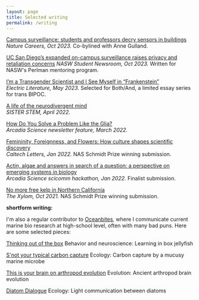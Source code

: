 ```yaml
---
layout: page
title: Selected writing
permalink: /writing
---
```


[Campus surveillance: students and professors decry sensors in buildings](https://www.nature.com/articles/d41586-023-03287-w)\
_Nature Careers, Oct 2023._ Co-bylined with Anne Gulland. 

[UC San Diego’s expanded on-campus surveillance raises privacy and retaliation concerns](https://www.nasw.org/article/nasw-science-writers-education-committee-2023-perlman-program-fayth-tan)
_NASW Student Newsroom, Oct 2023._ Written for NASW's Perlman mentoring program. 

[I’m a Transgender Scientist and I See Myself in “Frankenstein”](https://electricliterature.com/im-a-transgender-scientist-and-i-see-myself-in-frankenstein/)\
_Electric Literature, May 2023._ Selected for Both/And, a limited essay series for trans BIPOC.

[A life of the neurodivergent mind](https://sisterstem.org/2022/04/14/a-life-of-the-neurodivergent-mind/)\
_SISTER STEM, April 2022._ 

[How Do You Solve a Problem Like the Glia?](https://mailchi.mp/arcadia.science/how-do-you-solve-a-problem-like-the-glia)\
_Arcadia Science newsletter feature, March 2022._

[Femininity, Foreignness, and Flowers: How culture shapes scientific discovery](https://caltechletters.org/viewpoints/orchids-science-and-culture)\
_Caltech Letters, Jan 2022._ NAS Schmidt Prize winning submission.

[Actin, algae and answers in search of a question: a 
perspective on emerging systems in biology](https://pdfhost.io/v/Kkj8SmY3b_Actin_algae_and_answers_in_search_of_a_question_Tan)\
_Arcadia Science scicomm hackathon, Jan 2022._ Finalist submission.

[No more free kelp in Northern California](https://www.thexylom.com/post/no-more-free-kelp-in-northern-california)\
_The Xylom, Oct 2021._ NAS Schmidt Prize winning submission.

**shortform writing:**

I'm also a regular contributor to [Oceanbites](https://oceanbites.org/author/ftan/), where I communicate current marine bio research at high-school level, often with many bad puns.
Here are some selected pieces:

[Thinking out of the box](https://oceanbites.org/thinking-out-of-the-box/)
Behavior and neuroscience: Learning in box jellyfish

[S'not your typical carbon capture](https://oceanbites.org/snot-your-typical-carbon-capture/)
Ecology: Carbon capture by a mucusy marine microbe

[This is your brain on arthropod evolution](https://oceanbites.org/this-is-your-brain-on-arthropod-evolution/)
Evolution: Ancient arthropod brain evolution

[Diatom Dialogue](https://oceanbites.org/diatom-dialogue/)
Ecology: Light communication between diatoms
